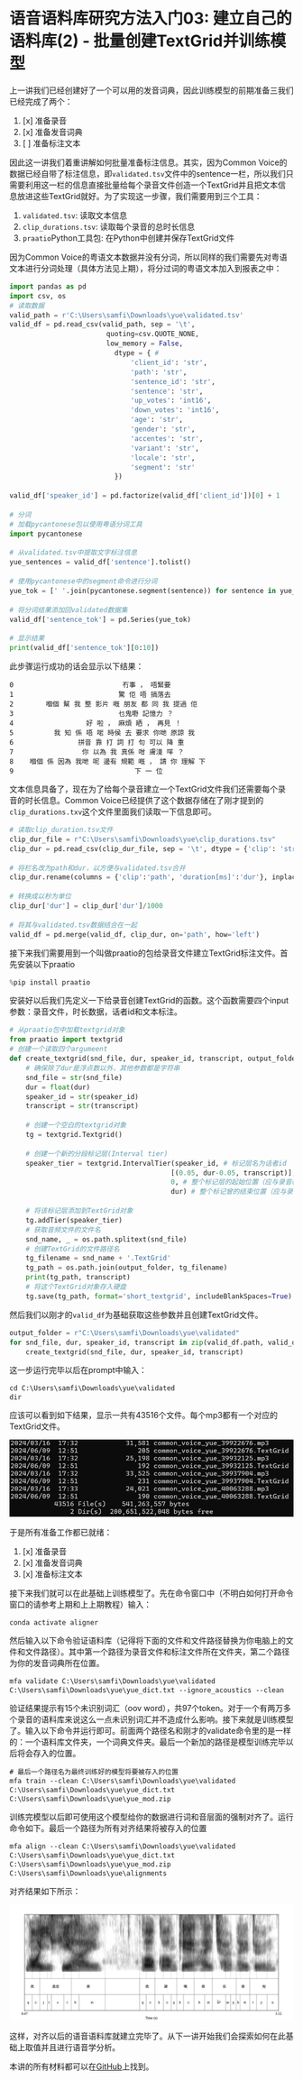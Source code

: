 # 语音语料库研究方法入门03: 建立自己的语料库(2) - 批量创建TextGrid并训练模型

上一讲我们已经创建好了一个可以用的发音词典，因此训练模型的前期准备三我们已经完成了两个：

1. [x] 准备录音 
2. [x] 准备发音词典
3. [ ] 准备标注文本

因此这一讲我们着重讲解如何批量准备标注信息。其实，因为Common Voice的数据已经自带了标注信息，即`validated.tsv`文件中的sentence一栏，所以我们只需要利用这一栏的信息直接批量给每个录音文件创造一个TextGrid并且把文本信息放进这些TextGrid就好。为了实现这一步骤，我们需要用到三个工具：

1. `validated.tsv`: 读取文本信息
2. `clip_durations.tsv`: 读取每个录音的总时长信息
3. `praatio`Python工具包: 在Python中创建并保存TextGrid文件

因为Common Voice的粤语文本数据并没有分词，所以同样的我们需要先对粤语文本进行分词处理（具体方法见上期），将分过词的粤语文本加入到报表之中：

```python
import pandas as pd
import csv, os
# 读取数据
valid_path = r'C:\Users\samfi\Downloads\yue\validated.tsv'
valid_df = pd.read_csv(valid_path, sep = '\t', 
                        quoting=csv.QUOTE_NONE, 
                        low_memory = False, 
                          dtype = { #
                              'client_id': 'str',
                              'path': 'str',
                              'sentence_id': 'str',
                              'sentence': 'str',
                              'up_votes': 'int16',
                              'down_votes': 'int16',
                              'age': 'str',
                              'gender': 'str',
                              'accentes': 'str',
                              'variant': 'str',
                              'locale': 'str',
                              'segment': 'str'
                          })

valid_df['speaker_id'] = pd.factorize(valid_df['client_id'])[0] + 1

# 分词
# 加载pycantonese包以使用粤语分词工具
import pycantonese

# 从validated.tsv中提取文字标注信息
yue_sentences = valid_df['sentence'].tolist()

# 使用pycantonese中的segment命令进行分词
yue_tok = [' '.join(pycantonese.segment(sentence)) for sentence in yue_sentences]

# 将分词结果添加回validated数据集
valid_df['sentence_tok'] = pd.Series(yue_tok)

# 显示结果
print(valid_df['sentence_tok'][0:10])
```

此步骤运行成功的话会显示以下结果：

```
0                           冇事 ， 唔緊要
1                          驚 佢 唔 搞落去
2        嗰個 幫 我 整 影片 嘅 朋友 都 同 我 提過 佢
3                          乜鬼嘢 記憶力 ？
4                  好 啦 ， 麻煩 晒 ， 再見 ！
5          我 知 係 唔 啱 時侯 去 要求 你哋 原諒 我
6                拼音 靠 打 詞 打 句 可以 降 重
7                 你 以為 我 真係 咁 膚淺 咩 ？
8    嗰個 係 因為 我哋 呢 邊有 規範 嘅 ， 請 你 理解 下
9                              下 一 位
```

文本信息具备了，现在为了给每个录音建立一个TextGrid文件我们还需要每个录音的时长信息。Common Voice已经提供了这个数据存储在了刚才提到的`clip_durations.txv`这个文件里面我们读取一下信息即可。

```python
# 读取clip_duration.tsv文件
clip_dur_file = r"C:\Users\samfi\Downloads\yue\clip_durations.tsv"
clip_dur = pd.read_csv(clip_dur_file, sep = '\t', dtype = {'clip': 'str', 'duration[ms]': 'float64'})

# 将栏名改为path和dur，以方便与validated.tsv合并
clip_dur.rename(columns = {'clip':'path', 'duration[ms]':'dur'}, inplace=True) 

# 转换成以秒为单位
clip_dur['dur'] = clip_dur['dur']/1000 

# 将其与validated.tsv数据结合在一起
valid_df = pd.merge(valid_df, clip_dur, on='path', how='left')
```

接下来我们需要用到一个叫做praatio的包给录音文件建立TextGrid标注文件。首先安装以下praatio

```python
%pip install praatio
```

安装好以后我们先定义一下给录音创建TextGrid的函数。这个函数需要四个input参数：录音文件，时长数据，话者id和文本标注。

```python
# 从praatio包中加载textgrid对象
from praatio import textgrid
# 创建一个读取四个argumeent
def create_textgrid(snd_file, dur, speaker_id, transcript, output_folder):
    # 确保除了dur是浮点数以外，其他参数都是字符串
    snd_file = str(snd_file)
    dur = float(dur)
    speaker_id = str(speaker_id)
    transcript = str(transcript)
    
    # 创建一个空白的textgrid对象
    tg = textgrid.Textgrid()

    # 创建一个新的分段标记层(Interval tier)
    speaker_tier = textgrid.IntervalTier(speaker_id, # 标记层名为话者id
                                        [(0.05, dur-0.05, transcript)], # 标记段的起始时间，终止时间和文本信息
                                        0, # 整个标记层的起始位置（应与录音相同）
                                        dur) # 整个标记曾的结束位置（应与录音相同）

    # 将该标记层添加到TextGrid对象
    tg.addTier(speaker_tier)
    # 获取音频文件的文件名
    snd_name, _ = os.path.splitext(snd_file)
    # 创建TextGrid的文件路径名
    tg_filename = snd_name + '.TextGrid'
    tg_path = os.path.join(output_folder, tg_filename)
    print(tg_path, transcript)
    # 将这个TextGrid对象存入硬盘
    tg.save(tg_path, format='short_textgrid', includeBlankSpaces=True)
```

然后我们以刚才的`valid_df`为基础获取这些参数并且创建TextGrid文件。

```python
output_folder = r"C:\Users\samfi\Downloads\yue\validated"
for snd_file, dur, speaker_id, transcript in zip(valid_df.path, valid_df.dur, valid_df.speaker_id, valid_df.sentence_tok):
    create_textgrid(snd_file, dur, speaker_id, transcript)
```

这一步运行完毕以后在prompt中输入：

```shell
cd C:\Users\samfi\Downloads\yue\validated
dir
```

应该可以看到如下结果，显示一共有43516个文件。每个mp3都有一个对应的TextGrid文件。

![TextGrid创建完毕](tg_res.png)

于是所有准备工作都已就绪：

1. [x] 准备录音 
2. [x] 准备发音词典
3. [x] 准备标注文本

接下来我们就可以在此基础上训练模型了。先在命令窗口中（不明白如何打开命令窗口的请参考上期和上上期教程）输入：

```shell
conda activate aligner
```

然后输入以下命令验证语料库（记得将下面的文件和文件路径替换为你电脑上的文件和文件路径）。其中第一个路径为录音文件和标注文件所在文件夹，第二个路径为你的发音词典所在位置。

```shell
mfa validate C:\Users\samfi\Downloads\yue\validated C:\Users\samfi\Downloads\yue\yue_dict.txt --ignore_acoustics --clean
```

验证结果提示有15个未识别词汇（oov word），共97个token。对于一个有两万多个录音的语料库来说这么一点未识别词汇并不造成什么影响。接下来就是训练模型了。输入以下命令并运行即可。前面两个路径名和刚才的validate命令里的是一样的：一个语料库文件夹，一个词典文件夹。最后一个新加的路径是模型训练完毕以后将会存入的位置。

```shell
# 最后一个路径名为最终训练好的模型将要被存入的位置
mfa train --clean C:\Users\samfi\Downloads\yue\validated C:\Users\samfi\Downloads\yue\yue_dict.txt C:\Users\samfi\Downloads\yue\yue_mod.zip
```

训练完模型以后即可使用这个模型给你的数据进行词和音层面的强制对齐了。运行命令如下。最后一个路径为所有对齐结果将被存入的位置

```shell
mfa align --clean C:\Users\samfi\Downloads\yue\validated C:\Users\samfi\Downloads\yue\yue_dict.txt C:\Users\samfi\Downloads\yue\yue_mod.zip C:\Users\samfi\Downloads\yue\alignments
```

对齐结果如下所示：

![对齐结果](output.png)

这样，对齐以后的语音语料库就建立完毕了。从下一讲开始我们会探索如何在此基础上取值并且进行语音学分析。

本讲的所有材料都可以在[GitHub](https://github.com/ZenMule/CorpusPhon_from_0)上找到。